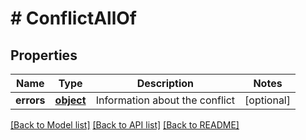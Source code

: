 # # ConflictAllOf

## Properties

Name | Type | Description | Notes
------------ | ------------- | ------------- | -------------
**errors** | [**object**](.md) | Information about the conflict | [optional] 

[[Back to Model list]](../../README.md#documentation-for-models) [[Back to API list]](../../README.md#documentation-for-api-endpoints) [[Back to README]](../../README.md)


